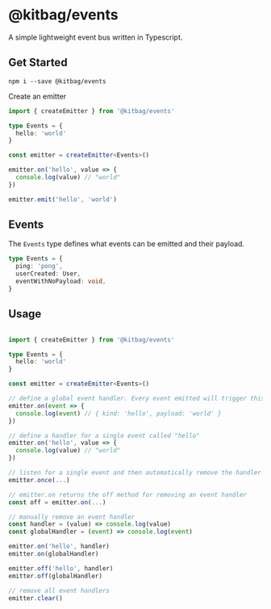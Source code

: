 # @kitbag/events
A simple lightweight event bus written in Typescript. 

## Get Started
```
npm i --save @kitbag/events
```

Create an emitter
```typescript
import { createEmitter } from '@kitbag/events'

type Events = {
  hello: 'world'
}

const emitter = createEmitter<Events>()

emitter.on('hello', value => {
  console.log(value) // "world"
})

emitter.emit('hello', 'world')
```

## Events
The `Events` type defines what events can be emitted and their payload.

```typescript
type Events = {
  ping: 'pong',
  userCreated: User,
  eventWithNoPayload: void,
}
```

## Usage
```typescript

import { createEmitter } from '@kitbag/events'

type Events = {
  hello: 'world'
}

const emitter = createEmitter<Events>()

// define a global event handler. Every event emitted will trigger this callback
emitter.on(event => {
  console.log(event) // { kind: 'hello', payload: 'world' }
})

// define a handler for a single event called "hello"
emitter.on('hello', value => {
  console.log(value) // "world"
})

// listen for a single event and then automatically remove the handler
emitter.once(...)

// emitter.on returns the off method for removing an event handler
const off = emitter.on(...)

// manually remove an event handler
const handler = (value) => console.log(value)
const globalHandler = (event) => console.log(event)

emitter.on('hello', handler)
emitter.on(globalHandler)

emitter.off('hello', handler)
emitter.off(globalHandler)

// remove all event handlers
emitter.clear()